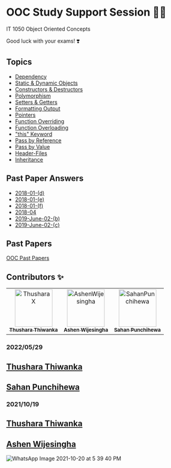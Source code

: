 # OOC Study Support Session 👨‍🏫

IT 1050 Object Oriented Concepts

Good luck with your exams! ❣️

## Topics
- [Dependency](../../tree/Dependency)
- [Static & Dynamic Objects](../../tree/StaticDynamic)
- [Constructors & Destructors](../../tree/ConstructorDestructor)
- [Polymorphism](../../tree/polymorphism)
- [Setters & Getters](../../tree/Setters-Getters)
- [Formatting Output](../../tree/FormattingOutput)
- [Pointers](../../tree/Pointers)
- [Function Overriding](../../tree/Overriding)
- [Function Overloading](../../tree/Overloading)
- ["this" Keyword](../../tree/This-Keyword)
- [Pass by Reference](../../tree/Pass-By-Reference)
- [Pass by Value](../../tree/Pass-By-Value)
- [Header-Files](../../tree/Header-Files)
- [Inheritance](../../tree/Inheritance)

## Past Paper Answers
- [2018-01-(d)](../../tree/2018-01-(d))
- [2018-01-(e)](../../tree/2018-01-(e))
- [2018-01-(f)](../../tree/2018-01-(f))
- [2018-04](../../tree/2018-04)
- [2019-June-02-(b)](../../tree/2019-June-02-(b))
- [2019-June-02-(c)](../../tree/2019-June-02-(c))

## Past Papers
[OOC Past Papers](https://github.com/ThusharaX/Cpp-programming/tree/main/Past%20Papers)

## Contributors ✨

<table>
  <tr>
      <td align="center">
          <a href="https://github.com/ThusharaX">
              <img src="https://avatars.githubusercontent.com/u/47711719?v=4" width="100(px);" alt="ThusharaX"/>
              <br />
              <sub><b>Thushara Thiwanka</b></sub>
          </a>
      </td>
      <td align="center">
          <a href="https://github.com/AshenWijesingha">
              <img src="https://avatars.githubusercontent.com/u/66056859?v=4" width="100(px);" alt="AshenWijesingha"/>
              <br />
              <sub><b>Ashen Wijesingha</b></sub>
          </a>
      </td>
      <td align="center">
            <a href="https://github.com/SahanPunchihewa">
                <img src="https://avatars.githubusercontent.com/u/72688889?v=4" width="100(px);" alt="SahanPunchihewa"/>
                <br />
                <sub><b>Sahan Punchihewa</b></sub>
            </a>
       </td>
  </tr>
</table>

### 2022/05/29
## [Thushara Thiwanka](https://github.com/ThusharaX)

## [Sahan Punchihewa](https://github.com/SahanPunchihewa)

### 2021/10/19
## [Thushara Thiwanka](https://github.com/ThusharaX)

## [Ashen Wijesingha](https://github.com/AshenWijesingha)

![WhatsApp Image 2021-10-20 at 5 39 40 PM](https://user-images.githubusercontent.com/47711719/141268159-26074750-563a-451f-9fc6-7d6175489462.jpg)
